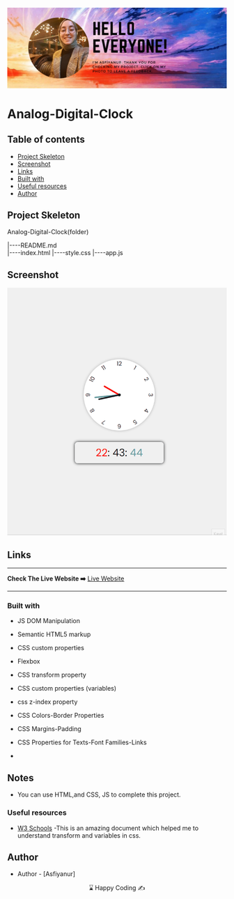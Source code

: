 
<p align="center">
<a href="https://www.linkedin.com/in/asfiyanur-sakin/" target="_blank"><img src="asf-img.png" alt="screenshot"></a>
</p>

# Analog-Digital-Clock

## Table of contents

  - [Project Skeleton ](#project-skeleton)
  - [Screenshot](#screenshot) 
  - [Links](#links)
  - [Built with](#built-with)
  - [Useful resources](#useful-resources)
  - [Author](#author)


## Project Skeleton 

Analog-Digital-Clock(folder)

|----README.md                   
|----index.html
|----style.css
|----app.js


## Screenshot
<p align="center">
<a href="https://asfiyanur.github.io/Analog-Digital-Clock/"><img src="analog-digital-clock.gif" alt="screenshot"></a>
</p>



## Links
<hr>
<b>Check The Live Website ➡️</b> <a href="https://asfiyanur.github.io/Analog-Digital-Clock/">Live Website</a>
<hr>

### Built with

- JS DOM Manipulation
- Semantic HTML5 markup
- CSS custom properties
- Flexbox
- CSS transform property
- CSS custom properties (variables)
- css z-index property


- CSS Colors-Border Properties
- CSS Margins-Padding
- CSS Properties for Texts-Font Families-Links


-

## Notes

- You can use HTML,and CSS, JS  to complete this project.

### Useful resources

- [W3 Schools](https://www.w3schools.com/) -This is an amazing document which helped me to understand transform and variables in css.
 






## Author

- Author - [Asfiyanur]

<center> &#8987; Happy Coding  &#9997; </center>
